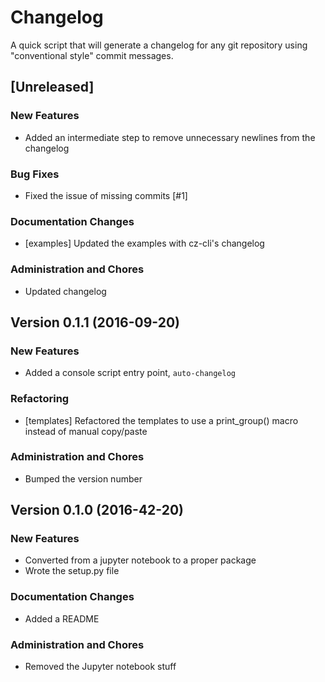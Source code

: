 # Changelog

A quick script that will generate a changelog for any git repository using
"conventional style" commit messages.

## [Unreleased]

### New Features
- Added an intermediate step to remove unnecessary newlines from the changelog
### Bug Fixes
- Fixed the issue of missing commits [#1]


### Documentation Changes
- [examples] Updated the examples with cz-cli's changelog
### Administration and Chores
- Updated changelog


## Version 0.1.1 (2016-09-20)

### New Features
- Added a console script entry point, `auto-changelog`

### Refactoring
- [templates] Refactored the templates to use a print_group() macro instead of manual copy/paste


### Administration and Chores
- Bumped the version number


## Version 0.1.0 (2016-42-20)

### New Features
- Converted from a jupyter notebook to a proper package
- Wrote the setup.py file

### Documentation Changes
- Added a README
### Administration and Chores
- Removed the Jupyter notebook stuff


